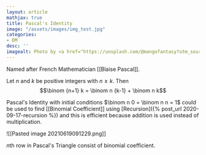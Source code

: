 ```yaml
---
layout: article
mathjax: true
title: Pascal's Identity
image: "/assets/images/img_test.jpg"
categories:
- DM
desc: '' 
imagealt: Photo by <a href="https://unsplash.com/@mangofantasy?utm_source=unsplash&utm_medium=referral&utm_content=creditCopyText">Tim Johnson</a> on <a href="https://unsplash.com/s/photos/logic?utm_source=unsplash&utm_medium=referral&utm_content=creditCopyText">Unsplash</a>
---
```


Named after French Mathematician [[Blaise Pascal]].

Let $n$ and $k$ be positive integers with $n \ge k$. Then
$$\binom {n+1} k = \binom n {k-1} + \binom n k$$

Pascal's Identity with initial conditions $\binom n 0 = \binom n n = 1$ could be used to find [[Binomial Coefficient]] using [Recursion]({% post_url 2020-09-17-recursion %}) and this is efficient because addition is used instead of multiplication.

![[Pasted image 20210619091229.png]]

$n$th row in Pascal's Triangle consist of binomial coefficient.